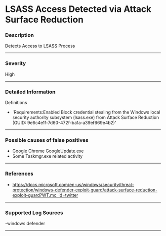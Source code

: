 # LSASS Access Detected via Attack Surface Reduction
### Description

Detects Access to LSASS Process

-------------------
### Severity

High

-------------------
### Detailed Information

Definitions
  - 'Requirements:Enabled Block credential stealing from the Windows local security authority subsystem (lsass.exe) from Attack Surface Reduction (GUID: 9e6c4e1f-7d60-472f-ba1a-a39ef669e4b2)'


-------------------
### Possible causes of false positives

- Google Chrome GoogleUpdate.exe
- Some Taskmgr.exe related activity

-------------------
### References

- https://docs.microsoft.com/en-us/windows/security/threat-protection/windows-defender-exploit-guard/attack-surface-reduction-exploit-guard?WT.mc_id=twitter

-------------------
### Supported Log Sources

-windows defender

-------------------
